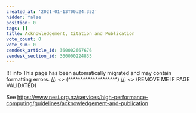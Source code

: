 ```yaml
---
created_at: '2021-01-13T00:24:35Z'
hidden: false
position: 0
tags: []
title: Acknowledgement, Citation and Publication
vote_count: 0
vote_sum: 0
zendesk_article_id: 360002667676
zendesk_section_id: 360000224835
---
```




[//]: <> (REMOVE ME IF PAGE VALIDATED)
[//]: <> (vvvvvvvvvvvvvvvvvvvv)
!!! info
    This page has been automatically migrated and may contain formatting errors.
[//]: <> (^^^^^^^^^^^^^^^^^^^^)
[//]: <> (REMOVE ME IF PAGE VALIDATED)

See
<https://www.nesi.org.nz/services/high-performance-computing/guidelines/acknowledgement-and-publication>
